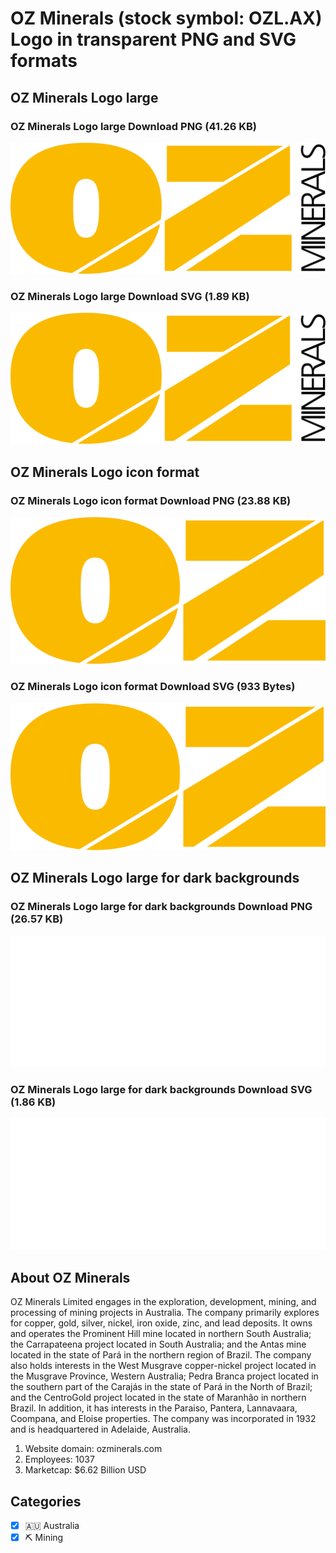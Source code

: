 # OZ Minerals (stock symbol: OZL.AX) Logo in transparent PNG and SVG formats

## OZ Minerals Logo large

### OZ Minerals Logo large Download PNG (41.26 KB)

![OZ Minerals Logo large Download PNG (41.26 KB)](/img/orig/OZL.AX_BIG-0ddaf1b4.png)

### OZ Minerals Logo large Download SVG (1.89 KB)

![OZ Minerals Logo large Download SVG (1.89 KB)](/img/orig/OZL.AX_BIG-f68163e2.svg)

## OZ Minerals Logo icon format

### OZ Minerals Logo icon format Download PNG (23.88 KB)

![OZ Minerals Logo icon format Download PNG (23.88 KB)](/img/orig/OZL.AX-4c400070.png)

### OZ Minerals Logo icon format Download SVG (933 Bytes)

![OZ Minerals Logo icon format Download SVG (933 Bytes)](/img/orig/OZL.AX-35ad34be.svg)

## OZ Minerals Logo large for dark backgrounds

### OZ Minerals Logo large for dark backgrounds Download PNG (26.57 KB)

![OZ Minerals Logo large for dark backgrounds Download PNG (26.57 KB)](/img/orig/OZL.AX_BIG.D-d331db23.png)

### OZ Minerals Logo large for dark backgrounds Download SVG (1.86 KB)

![OZ Minerals Logo large for dark backgrounds Download SVG (1.86 KB)](/img/orig/OZL.AX_BIG.D-4e6b8439.svg)

## About OZ Minerals

OZ Minerals Limited engages in the exploration, development, mining, and processing of mining projects in Australia. The company primarily explores for copper, gold, silver, nickel, iron oxide, zinc, and lead deposits. It owns and operates the Prominent Hill mine located in northern South Australia; the Carrapateena project located in South Australia; and the Antas mine located in the state of Pará in the northern region of Brazil. The company also holds interests in the West Musgrave copper-nickel project located in the Musgrave Province, Western Australia; Pedra Branca project located in the southern part of the Carajás in the state of Pará in the North of Brazil; and the CentroGold project located in the state of Maranhão in northern Brazil. In addition, it has interests in the Paraiso, Pantera, Lannavaara, Coompana, and Eloise properties. The company was incorporated in 1932 and is headquartered in Adelaide, Australia.

1. Website domain: ozminerals.com
2. Employees: 1037
3. Marketcap: $6.62 Billion USD


## Categories
- [x] 🇦🇺 Australia
- [x] ⛏️ Mining
